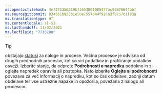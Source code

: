 ```yaml
---
ms.openlocfilehash: 4e7271356319bf3653801085477ac98876644bbf
ms.sourcegitcommit: 834651b933b1e50e7557d44f926a3fb757c1f83a
ms.translationtype: HT
ms.contentlocale: sl-SI
ms.lasthandoff: 11/02/2021
ms.locfileid: "7733288"
---
```

> [!TIP] 
> obstajajo [statusi](../audience-insights/system.md#status-definitions) za naloge in procese. Večina procesov je odvisna od drugih predhodnih procesov, kot so viri podatkov in profiliranje podatkov [osveži](../audience-insights/system.md#refresh-processes). Izberite stanje, da odprete **Podrobnosti o napredku** podokno in si oglejte napredek opravila ali postopka. Nato izberite **Oglejte si podrobnosti** povezava za več informacij o napredku, kot so čas obdelave, zadnji datum obdelave ter vse ustrezne napake in opozorila, povezana z nalogo ali procesom.
